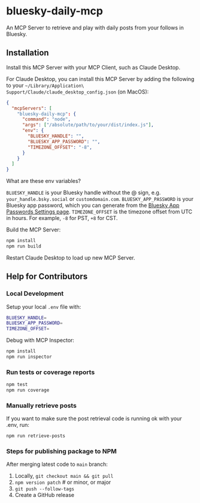 # bluesky-daily-mcp

An MCP Server to retrieve and play with daily posts from your follows in Bluesky.

## Installation

Install this MCP Server with your MCP Client, such as Claude Desktop.

For Claude Desktop, you can install this MCP Server by adding the following to your `~/Library/Application\ Support/Claude/claude_desktop_config.json` (on MacOS):

```json
{
  "mcpServers": [
    "bluesky-daily-mcp": {
      "command": "node",
      "args": ["/absolute/path/to/your/dist/index.js"],
      "env": {
        "BLUESKY_HANDLE": "",
        "BLUESKY_APP_PASSWORD": "",
        "TIMEZONE_OFFSET": "-8",
      }
    }
  ]
}
```

What are these env variables?

`BLUESKY_HANDLE` is your Bluesky handle without the @ sign, e.g. `your_handle.bsky.social` or `customdomain.com`.
`BLUESKY_APP_PASSWORD` is your Bluesky app password, which you can generate from the [Bluesky App Passwords Settings page](https://bsky.app/settings/app-passwords).
`TIMEZONE_OFFSET` is the timezone offset from UTC in hours. For example, `-8` for PST, `+8` for CST.

Build the MCP Server:

```bash
npm install
npm run build
```

Restart Claude Desktop to load up new MCP Server.

## Help for Contributors

### Local Development

Setup your local `.env` file with:

```bash
BLUESKY_HANDLE=
BLUESKY_APP_PASSWORD=
TIMEZONE_OFFSET=
```

Debug with MCP Inspector:

```bash
npm install
npm run inspector
```

### Run tests or coverage reports

```bash
npm test
npm run coverage
```

### Manually retrieve posts

If you want to make sure the post retrieval code is running ok with your .env, run:

```bash
npm run retrieve-posts
```

### Steps for publishing package to NPM

After merging latest code to `main` branch:

1. Locally, `git checkout main && git pull`
2. `npm version patch` # or minor, or major
3. `git push --follow-tags`
4. Create a GitHub release
